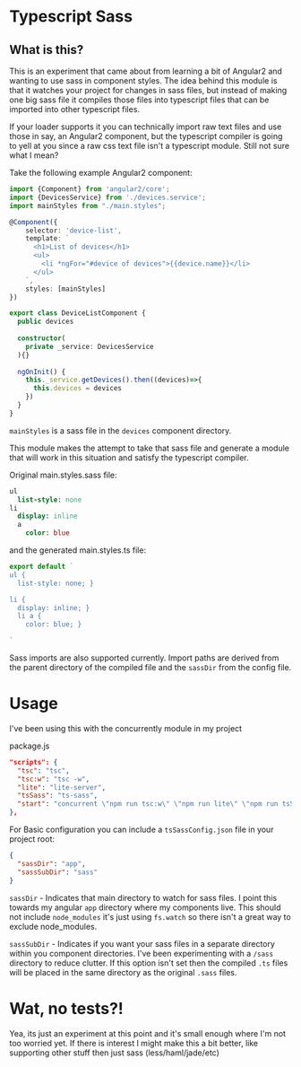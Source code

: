 # Typescript Sass

## What is this?
This is an experiment that came about from learning a bit of Angular2 and wanting to
use sass in component styles. The idea behind this module is that it watches your
project for changes in sass files, but instead of making one big sass file it compiles
those files into typescript files that can be imported into other typescript files.

If your loader supports it you can technically import raw text files and use those
in say, an Angular2 component, but the typescript compiler is going to yell at you
since a raw css text file isn't a typescript module. Still not sure what I mean?

Take the following example Angular2 component:

```typescript
import {Component} from 'angular2/core';
import {DevicesService} from './devices.service';
import mainStyles from "./main.styles";

@Component({
    selector: 'device-list',
    template: `
      <h1>List of devices</h1>
      <ul>
        <li *ngFor="#device of devices">{{device.name}}</li>
      </ul>
    `,
    styles: [mainStyles]
})

export class DeviceListComponent { 
  public devices
  
  constructor(
    private _service: DevicesService
  ){}
  
  ngOnInit() {
    this._service.getDevices().then((devices)=>{
      this.devices = devices
    })
  }
}
```

`mainStyles` is a sass file in the `devices` component directory.

This module makes the attempt to take that sass file and generate a module that
will work in this situation and satisfy the typescript compiler.

Original main.styles.sass file:

```sass
ul
  list-style: none
li
  display: inline
  a 
    color: blue
```

and the generated main.styles.ts file:

```typescript
export default `
ul {
  list-style: none; }

li {
  display: inline; }
  li a {
    color: blue; }

`
```

Sass imports are also supported currently. Import paths are derived from the parent directory
of the compiled file and the `sassDir` from the config file.


# Usage
I've been using this with the concurrently module in my project

package.js

```json
"scripts": {
  "tsc": "tsc",
  "tsc:w": "tsc -w",
  "lite": "lite-server",
  "tsSass": "ts-sass",
  "start": "concurrent \"npm run tsc:w\" \"npm run lite\" \"npm run tsSass\""
},
```

For Basic configuration you can include a `tsSassConfig.json` file in your project root:

```json
{
  "sassDir": "app",
  "sassSubDir": "sass"
}
```

`sassDir` - Indicates that main directory to watch for sass files. I point this towards
my angular `app` directory where my components live. This should not include `node_modules`
it's just using `fs.watch` so there isn't a great way to exclude node_modules.

`sassSubDir` - Indicates if you want your sass files in a separate directory within
you component directories. I've been experimenting with a `/sass` directory to reduce clutter.
If this option isn't set then the compiled `.ts` files will be placed in the same directory
as the original `.sass` files.

# Wat, no tests?!
Yea, its just an experiment at this point and it's small enough where I'm not 
too worried yet. If there is interest I might make this a bit better, like supporting
other stuff then just sass (less/haml/jade/etc)
